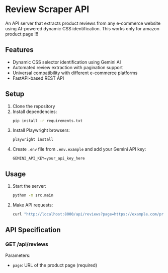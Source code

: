 # Review Scraper API

An API server that extracts product reviews from any e-commerce website using AI-powered dynamic CSS identification.
This works only for amazon  product page !!!

## Features

- Dynamic CSS selector identification using Gemini AI
- Automated review extraction with pagination support
- Universal compatibility with different e-commerce platforms
- FastAPI-based REST API

## Setup

1. Clone the repository
2. Install dependencies:
   ```bash
   pip install -r requirements.txt
   ```
3. Install Playwright browsers:
   ```bash
   playwright install
   ```
4. Create `.env` file from `.env.example` and add your Gemini API key:
   ```
   GEMINI_API_KEY=your_api_key_here
   ```

## Usage

1. Start the server:
   ```bash
   python -m src.main
   ```

2. Make API requests:
   ```bash
   curl "http://localhost:8000/api/reviews?page=https://example.com/product"
   ```

## API Specification

### GET /api/reviews

Parameters:
- `page`: URL of the product page (required)


